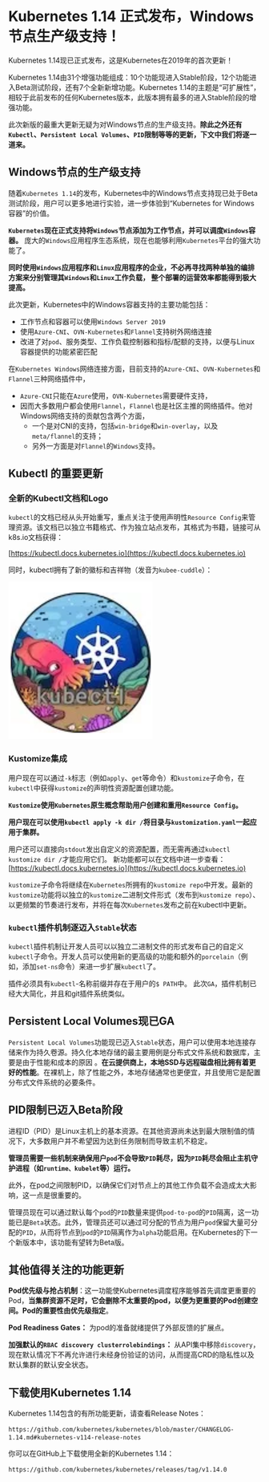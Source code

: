 # Kubernetes 1.14 正式发布，Windows节点生产级支持！

Kubernetes 1.14现已正式发布，这是Kubernetes在2019年的首次更新！


Kubernetes 1.14由31个增强功能组成：10个功能现进入Stable阶段，12个功能进入Beta测试阶段，还有7个全新新增功能。Kubernetes 1.14的主题是“可扩展性”，相较于此前发布的任何Kubernetes版本，此版本拥有最多的进入Stable阶段的增强功能。


此次新版的最重大更新无疑为对Windows节点的生产级支持。**除此之外还有`Kubectl`、`Persistent Local Volumes`、`PID`限制等等的更新，下文中我们将逐一道来。**

## Windows节点的生产级支持

随着`Kubernetes 1.14`的发布，Kubernetes中的Windows节点支持现已处于Beta测试阶段，用户可以更多地进行实验，进一步体验到“Kubernetes for Windows容器”的价值。

**`Kubernetes`现在正式支持将`Windows`节点添加为工作节点，并可以调度`Windows`容器。** 庞大的`Windows`应用程序生态系统，现在也能够利用`Kubernetes`平台的强大功能了。

**同时使用`Windows`应用程序和`Linux`应用程序的企业，不必再寻找两种单独的编排方案来分别管理其`Windows`和`Linux`工作负载， 整个部署的运营效率都能得到极大提高。**

此次更新，Kubernetes中的Windows容器支持的主要功能包括：


* 工作节点和容器可以使用`Windows Server 2019`
* 使用`Azure-CNI`、`OVN-Kubernetes`和`Flannel`支持树外网络连接
* 改进了对`pod`、服务类型、工作负载控制器和指标/配额的支持，以便与Linux容器提供的功能紧密匹配

在`Kubernetes Windows`网络连接方面，目前支持的`Azure-CNI`、`OVN-Kubernetes`和`Flannel`三种网络插件中，

* `Azure-CNI`只能在`Azure`使用，`OVN-Kubernetes`需要硬件支持，
* 因而大多数用户都会使用`Flannel`，`Flannel`也是社区主推的网络插件。他对Windows网络支持的贡献包含两个方面，  
  * 一个是对CNI的支持，包括`win-bridge`和`win-overlay`，以及`meta/flannel`的支持；
  * 另外一方面是对`Flannel`的`Windows`支持。


## Kubectl 的重要更新

### 全新的Kubectl文档和Logo

`kubectl`的文档已经从头开始重写，重点关注于使用声明性`Resource Config`来管理资源。该文档已以独立书籍格式、作为独立站点发布，其格式为书籍，链接可从k8s.io文档获得：

[https://kubectl.docs.kubernetes.io](https://kubectl.docs.kubernetes.io)

同时，kubectl拥有了新的徽标和吉祥物（发音为`kubee-cuddle`）：

![Alt Image Text](images/adv/adv46_1.png "body image")

### Kustomize集成

用户现在可以通过`-k`标志（例如`apply`、`get`等命令）和`kustomize`子命令，在`kubectl`中获得`kustomize`的声明性资源配置创建功能。

**`Kustomize`使用`Kubernetes`原生概念帮助用户创建和重用`Resource Config`。**

**用户现在可以使用`kubectl apply -k dir /`将目录与`kustomization.yaml`一起应用于集群。**

用户还可以直接向`stdout`发出自定义的资源配置，而无需再通过`kubectl kustomize dir /`才能应用它们。 新功能都可以在文档中进一步查看：[https://kubectl.docs.kubernetes.io](https://kubectl.docs.kubernetes.io)

`kustomize`子命令将继续在`Kubernetes`所拥有的`kustomize repo`中开发。最新的`kustomize`功能将以独立的`kustomize`二进制文件形式（发布到`kustomize repo`）、以更频繁的节奏进行发布，并将在每次`Kubernetes`发布之前在kubectl中更新。

### `kubectl`插件机制逐迈入`Stable`状态

`kubectl`插件机制让开发人员可以以独立二进制文件的形式发布自己的自定义`kubectl`子命令。开发人员可以使用新的更高级的功能和额外的`porcelain`（例如，添加`set-ns`命令）来进一步扩展`kubectl`了。

插件必须具有`kubectl`-名称前缀并存在于用户的`$ PATH`中。 此次`GA`，插件机制已经大大简化，并且和git插件系统类似。

## Persistent Local Volumes现已GA

`Persistent Local Volumes`功能现已迈入`Stable`状态，用户可以使用本地连接存储来作为持久卷源。持久化本地存储的最主要用例是分布式文件系统和数据库，主要是由于性能和成本的原因 。**在云提供商上，本地SSD与远程磁盘相比拥有着更好的性能**。在裸机上，除了性能之外，本地存储通常也更便宜，并且使用它是配置分布式文件系统的必要条件。

## PID限制已迈入Beta阶段

进程ID（PID）是Linux主机上的基本资源。在其他资源尚未达到最大限制值的情况下，大多数用户并不希望因为达到任务限制而导致主机不稳定。

**管理员需要一些机制来确保用户`pod`不会导致`PID`耗尽，因为`PID`耗尽会阻止主机守护进程（如`runtime、kubelet`等）运行。**

此外，在pod之间限制PID，以确保它们对节点上的其他工作负载不会造成太大影响，这一点是很重要的。

 
管理员现在可以通过默认每个`pod`的`PID`数量来提供`pod-to-pod`的`PID`隔离，这一功能已是`Beta`状态。此外，管理员还可以通过可分配的节点为用户`pod`保留大量可分配的`PID`，从而将节点到`pod`的`PID`隔离作为`alpha`功能启用。在Kubernetes的下一个新版本中，该功能有望转为Beta版。

## 其他值得关注的功能更新

**Pod优先级与抢占机制**：这一功能使Kubernetes调度程序能够首先调度更重要的Pod，**当集群资源不足时，它会删除不太重要的pod，以便为更重要的Pod创建空间。Pod的重要性由优先级指定**。


**Pod Readiness Gates：** 为pod的准备就绪提供了外部反馈的扩展点。

**加强默认的`RBAC discovery clusterrolebindings`：** 从API集中移除`discovery`，现在默认情况下不再允许进行未经身份验证的访问，从而提高CRD的隐私性以及默认集群的默认安全状态。

## 下载使用Kubernetes 1.14

Kubernetes 1.14包含的有所功能更新，请查看Release Notes：

```
https://github.com/kubernetes/kubernetes/blob/master/CHANGELOG-1.14.md#kubernetes-v114-release-notes
```

你可以在GitHub上下载使用全新的Kubernetes 1.14：

```
https://github.com/kubernetes/kubernetes/releases/tag/v1.14.0

```




















